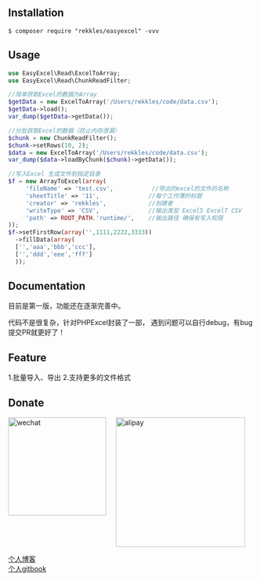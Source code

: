 ## Installation

```shell
$ composer require "rekkles/easyexcel" -vvv
```

## Usage
```php
use EasyExcel\Read\ExcelToArray;
use EasyExcel\Read\ChunkReadFilter;

//简单获取Excel的数据为Array
$getData = new ExcelToArray('/Users/rekkles/code/data.csv');
$getData->load();
var_dump($getData->getData());

//分批获取Excel的数据（防止内存泄漏）
$chunk = new ChunkReadFilter();
$chunk->setRows(10, 2);
$data = new ExcelToArray('/Users/rekkles/code/data.csv');
var_dump($data->loadByChunk($chunk)->getData());

//写入Excel 生成文件到指定目录
$f = new ArrayToExcel(array(
     'fileName' => 'test.csv',           //导出的excel的文件的名称
     'sheetTitle' => '11',              //每个工作薄的标题
     'creator' => 'rekkles',            //创建者
     'writeType' => 'CSV',              //输出类型 Excel5 Excel7 CSV
     'path' => ROOT_PATH.'runtime/',    //输出路径 确保有写入权限
));
$f->setFirstRow(array('',1111,2222,3333))
  ->fillData(array(
  ['','aaa','bbb','ccc'],
  ['','ddd','eee','fff']
  ));
```

## Documentation
   目前是第一版，功能还在逐渐完善中。
   
   代码不是很复杂，针对PHPExcel封装了一部，
   遇到问题可以自行debug，有bug提交PR就更好了！   
## Feature
   1.批量导入、导出
   2.支持更多的文件格式
   
## Donate  

   <img src="https://rekkles.xyz/wx.png" width="200" alt="wechat" style="float:left"/>
   <img src="https://rekkles.xyz/alipay.jpeg" height="264" alt="alipay" style="padding-left:20px"/>
   
  [个人博客](https://rekkles.xyz/)  
  [个人gitbook](https://gitbook.rekkles.xyz/)  
    
       


